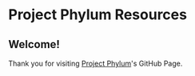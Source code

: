# Project Phylum Resources

## Welcome!

Thank you for visiting [Project Phylum](https://tiktok.com/@project.phylum)'s GitHub Page.

